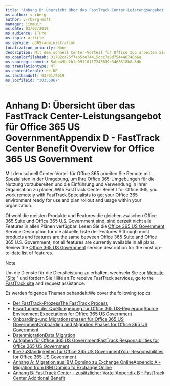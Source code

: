 ```yaml
---
title: 'Anhang D: Übersicht über das FastTrack Center-Leistungsangebot für Office 365 US Government'
ms.author: v-rberg
author: v-rberg-msft
manager: jimmuir
ms.date: 03/02/2019
ms.audience: ITPro
ms.topic: article
ms.service: o365-administration
localization_priority: None
description: Mit dem schnell Center-Vorteil für Office 365 arbeiten Sie Remote mit Spezialisten in der Umgebung, um Ihre Office 365-Umgebungen für die Nutzung vorzubereiten und die Einführung und Verwendung in Ihrer Organisation zu planen.
ms.openlocfilehash: 31782ca75f7ab5ce74415dcc7a9d754448740b6a
ms.sourcegitcommit: 5abb49be2bfa99110f17245839c3468318b8a3db
ms.translationtype: MT
ms.contentlocale: de-DE
ms.lasthandoff: 03/01/2019
ms.locfileid: "30355067"
---
```

# <a name="appendix-d---fasttrack-center-benefit-overview-for-office-365-us-government"></a><span data-ttu-id="55ec0-103">Anhang D: Übersicht über das FastTrack Center-Leistungsangebot für Office 365 US Government</span><span class="sxs-lookup"><span data-stu-id="55ec0-103">Appendix D - FastTrack Center Benefit Overview for Office 365 US Government</span></span>

<span data-ttu-id="55ec0-104">Mit dem schnell Center-Vorteil für Office 365 arbeiten Sie Remote mit Spezialisten in der Umgebung, um Ihre Office 365-Umgebungen für die Nutzung vorzubereiten und die Einführung und Verwendung in Ihrer Organisation zu planen.</span><span class="sxs-lookup"><span data-stu-id="55ec0-104">With FastTrack Center Benefit for Office 365, you work remotely with FastTrack Specialists to get your Office 365 environment ready for use and plan rollout and usage within your organization.</span></span> 
  
<span data-ttu-id="55ec0-p101">Obwohl die meisten Produkte und Features die gleichen zwischen Office 365 Suite und Office 365 U.S. Government sind, sind derzeit nicht alle Features in allen Plänen verfügbar. Lesen Sie die [Office 365 US Government](https://aka.ms/aboutgovcloud) Service Description für die aktuelle Liste der Features.</span><span class="sxs-lookup"><span data-stu-id="55ec0-p101">Although most products and features are the same between Office 365 Suite and Office 365 U.S. Government, not all features are currently available in all plans. Review the [Office 365 US Government](https://aka.ms/aboutgovcloud) service description for the most up-to-date list of features.</span></span>

> [!NOTE]
> <span data-ttu-id="55ec0-107">Um die Dienste für die Dienstleistung zu erhalten, wechseln Sie zur [Website "Site](https://go.microsoft.com/fwlink/?linkid=780698) " und fordern Sie Hilfe an.</span><span class="sxs-lookup"><span data-stu-id="55ec0-107">To receive FastTrack services, go to the [FastTrack site](https://go.microsoft.com/fwlink/?linkid=780698) and request assistance.</span></span>  

<span data-ttu-id="55ec0-108">Es werden folgende Themen behandelt:</span><span class="sxs-lookup"><span data-stu-id="55ec0-108">We cover the following topics:</span></span>
- [<span data-ttu-id="55ec0-109">Der FastTrack-Prozess</span><span class="sxs-lookup"><span data-stu-id="55ec0-109">The FastTrack Process</span></span>](O365-fasttrack-process.md) 
- [<span data-ttu-id="55ec0-110">Erwartungen der Quellumgebung für Office 365 US-Regierung</span><span class="sxs-lookup"><span data-stu-id="55ec0-110">Source Environment Expectations for Office 365 US Government</span></span>](US-Gov-appendix-source-environment-expectations.md)   
- [<span data-ttu-id="55ec0-111">Onboarding-und Migrationsphasen für Office 365 US Government</span><span class="sxs-lookup"><span data-stu-id="55ec0-111">Onboarding and Migration Phases for Office 365 US Government</span></span>](US-Gov-appendix-onboarding-and-migration.md)
- [<span data-ttu-id="55ec0-112">Datenmigration</span><span class="sxs-lookup"><span data-stu-id="55ec0-112">Data Migration</span></span>](O365-data-migration.md)    
- [<span data-ttu-id="55ec0-113">Aufgaben für Office 365 US Government</span><span class="sxs-lookup"><span data-stu-id="55ec0-113">FastTrack Responsibilities for Office 365 US Government</span></span>](US-Gov-appendix-fasttrack-responsibilities.md)   
- [<span data-ttu-id="55ec0-114">Ihre zuStändigkeiten für Office 365 US Government</span><span class="sxs-lookup"><span data-stu-id="55ec0-114">Your Responsibilities for Office 365 US Government</span></span>](US-Gov-appendix-your-responsibilities.md) 
- [<span data-ttu-id="55ec0-115">Anhang A: Migration aus IBM Domino zu Exchange Online</span><span class="sxs-lookup"><span data-stu-id="55ec0-115">Appendix A - Migration from IBM Domino to Exchange Online</span></span>](O365-from-ibm-domino-to-exchange-online.md)   
- [<span data-ttu-id="55ec0-116">Anhang B: FastTrack Center - zusätzlicher Vorteil</span><span class="sxs-lookup"><span data-stu-id="55ec0-116">Appendix B - FastTrack Center Additional Benefit</span></span>](O365-fasttrack-additional-benefits.md)


